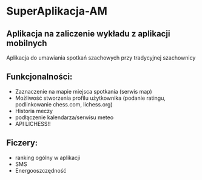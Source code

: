# SuperAplikacja-AM
Aplikacja na zaliczenie wykładu z aplikacji mobilnych
---
Aplikacja do umawiania spotkań szachowych przy tradycyjnej szachownicy
## Funkcjonalności:
- Zaznaczenie na mapie miejsca spotkania (serwis map)
- Możliwość stworzenia profilu użytkownika (podanie ratingu, podlinkowanie chess.com, lichess.org)
- Historia meczy
- podłączenie kalendarza/serwisu meteo
- API LICHESS!!
## Ficzery:
- ranking ogólny w aplikacji
- SMS
- Energooszczędność
